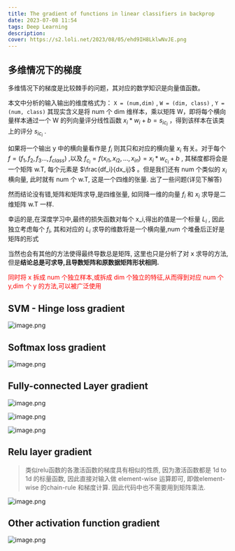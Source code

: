 ```yaml
---
title: The gradient of functions in linear classifiers in backprop
date: 2023-07-08 11:54
tags: Deep Learning
description:
cover: https://s2.loli.net/2023/08/05/ehd9IH8LklwNvJE.png
---
```


## 多维情况下的梯度

多维情况下的梯度是比较棘手的问题，其对应的数学知识是向量值函数。

本文中分析的输入输出的维度格式为：
`X = (num,dim)` , `W = (dim, class)` , `Y = (num, class)`
其现实含义是将 num 个 dim 维样本，乘以矩阵 W，即将每个横向量样本通过一个 W 的列向量评分线性函数 $x_i * w_i + b =s_{ic_i}$ ，得到该样本在该类上的评分 $s_{ic_i}$ .

如果将一个输出 y 中的横向量看作是 $f_i$ 则其只和对应的横向量 $x_i$ 有关。对于每个 $f = (f_1,f_2, f_3 \dots , f_{class})$ ,以及 $f_{c_i} = f(x_{i1}, x_{i2}, \dots , x_{in}) = x_i * w_{c_i} + b$ , 其梯度都将会是一个矩阵 w.T, 每个元素是 $\frac{df_i}{dx_ij}$ 。但是我们还有 num 个类似的 $x_i$ 横向量, 此时就有 num 个 w.T, 这是一个四维的张量. 出了一些问题(详见下解答)

然而结论没有错,矩阵和矩阵求导,是四维张量, 如同降一维的向量 $f_i$ 和 $x_i$ 求导是二维矩阵 w.T 一样.

幸运的是,在深度学习中,最终的损失函数对每个 x_i,得出的值是一个标量 $L_i$ , 因此独立考虑每个 $f_i$, 其和对应的 $L_i$ 求导的维数将是一个横向量,num 个堆叠后正好是矩阵的形式

当然也会有其他的方法使得最终导数总是矩阵, 这里也只是分析了对 x 求导的方法,但是**结论总是可求导,且导数矩阵和原数据矩阵形状相同.**

<font color=red>同时将 x 拆成 num 个独立样本,或拆成 dim 个独立的特征,从而得到对应 num 个 y,dim 个 y 的方法,可以被广泛使用</font>

## SVM - Hinge loss gradient

![image.png](https://s2.loli.net/2023/07/08/7PHkbgMIzUCViN8.png)

## Softmax loss gradient

![image.png](https://s2.loli.net/2023/07/08/JFsHMlRwnjUfcqN.png)

## Fully-connected Layer gradient

![image.png](https://s2.loli.net/2023/07/08/uSW3MJaLtAdUGr8.png)

![image.png](https://s2.loli.net/2023/07/08/2HFs1C4NdQJ6DEB.png)

![image.png](https://s2.loli.net/2023/07/08/ts49IC2zSelDEPa.png)


## Relu layer gradient

> 类似relu函数的各激活函数的梯度具有相似的性质, 因为激活函数都是 1d to 1d 的标量函数, 因此直接对输入做 element-wise 运算即可, 即做element-wise 的chain-rule 和梯度计算. 因此代码中也不需要用到矩阵乘法.

![image.png](https://s2.loli.net/2023/07/08/ZM4xHj9YoOTa2UV.png)

## Other activation function gradient

![image.png](https://s2.loli.net/2023/07/08/DEzR8fKJjeyL31P.png)

